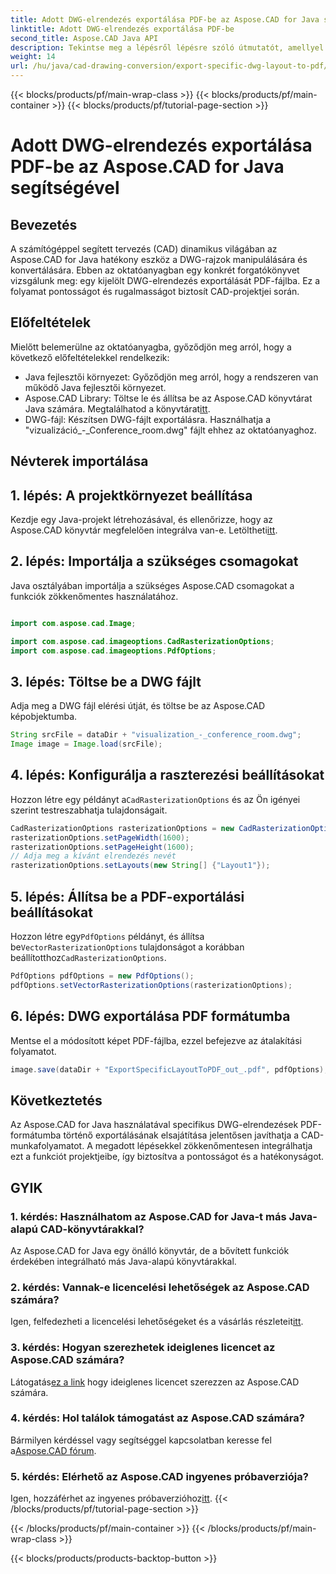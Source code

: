```yaml
---
title: Adott DWG-elrendezés exportálása PDF-be az Aspose.CAD for Java segítségével
linktitle: Adott DWG-elrendezés exportálása PDF-be
second_title: Aspose.CAD Java API
description: Tekintse meg a lépésről lépésre szóló útmutatót, amellyel konkrét DWG-elrendezéseket exportálhat PDF-be az Aspose.CAD for Java használatával. Könnyedén optimalizálhatja CAD-munkafolyamatát.
weight: 14
url: /hu/java/cad-drawing-conversion/export-specific-dwg-layout-to-pdf/
---
```


{{< blocks/products/pf/main-wrap-class >}}
{{< blocks/products/pf/main-container >}}
{{< blocks/products/pf/tutorial-page-section >}}

# Adott DWG-elrendezés exportálása PDF-be az Aspose.CAD for Java segítségével

## Bevezetés

A számítógéppel segített tervezés (CAD) dinamikus világában az Aspose.CAD for Java hatékony eszköz a DWG-rajzok manipulálására és konvertálására. Ebben az oktatóanyagban egy konkrét forgatókönyvet vizsgálunk meg: egy kijelölt DWG-elrendezés exportálását PDF-fájlba. Ez a folyamat pontosságot és rugalmasságot biztosít CAD-projektjei során.

## Előfeltételek

Mielőtt belemerülne az oktatóanyagba, győződjön meg arról, hogy a következő előfeltételekkel rendelkezik:

- Java fejlesztői környezet: Győződjön meg arról, hogy a rendszeren van működő Java fejlesztői környezet.
-  Aspose.CAD Library: Töltse le és állítsa be az Aspose.CAD könyvtárat Java számára. Megtalálhatod a könyvtárat[itt](https://releases.aspose.com/cad/java/).
- DWG-fájl: Készítsen DWG-fájlt exportálásra. Használhatja a "vizualizáció_-_Conference_room.dwg" fájlt ehhez az oktatóanyaghoz.

## Névterek importálása

## 1. lépés: A projektkörnyezet beállítása

Kezdje egy Java-projekt létrehozásával, és ellenőrizze, hogy az Aspose.CAD könyvtár megfelelően integrálva van-e. Letöltheti[itt](https://releases.aspose.com/cad/java/).

## 2. lépés: Importálja a szükséges csomagokat

Java osztályában importálja a szükséges Aspose.CAD csomagokat a funkciók zökkenőmentes használatához.

```java

import com.aspose.cad.Image;

import com.aspose.cad.imageoptions.CadRasterizationOptions;
import com.aspose.cad.imageoptions.PdfOptions;
```

## 3. lépés: Töltse be a DWG fájlt

Adja meg a DWG fájl elérési útját, és töltse be az Aspose.CAD képobjektumba.

```java
String srcFile = dataDir + "visualization_-_conference_room.dwg";
Image image = Image.load(srcFile);
```

## 4. lépés: Konfigurálja a raszterezési beállításokat

 Hozzon létre egy példányt a`CadRasterizationOptions` és az Ön igényei szerint testreszabhatja tulajdonságait.

```java
CadRasterizationOptions rasterizationOptions = new CadRasterizationOptions();
rasterizationOptions.setPageWidth(1600);
rasterizationOptions.setPageHeight(1600);
// Adja meg a kívánt elrendezés nevét
rasterizationOptions.setLayouts(new String[] {"Layout1"});
```

## 5. lépés: Állítsa be a PDF-exportálási beállításokat

 Hozzon létre egy`PdfOptions` példányt, és állítsa be`VectorRasterizationOptions` tulajdonságot a korábban beállítotthoz`CadRasterizationOptions`.

```java
PdfOptions pdfOptions = new PdfOptions();
pdfOptions.setVectorRasterizationOptions(rasterizationOptions);
```

## 6. lépés: DWG exportálása PDF formátumba

Mentse el a módosított képet PDF-fájlba, ezzel befejezve az átalakítási folyamatot.

```java
image.save(dataDir + "ExportSpecificLayoutToPDF_out_.pdf", pdfOptions);
```

## Következtetés

Az Aspose.CAD for Java használatával specifikus DWG-elrendezések PDF-formátumba történő exportálásának elsajátítása jelentősen javíthatja a CAD-munkafolyamatot. A megadott lépésekkel zökkenőmentesen integrálhatja ezt a funkciót projektjeibe, így biztosítva a pontosságot és a hatékonyságot.

## GYIK

### 1. kérdés: Használhatom az Aspose.CAD for Java-t más Java-alapú CAD-könyvtárakkal?

Az Aspose.CAD for Java egy önálló könyvtár, de a bővített funkciók érdekében integrálható más Java-alapú könyvtárakkal.

### 2. kérdés: Vannak-e licencelési lehetőségek az Aspose.CAD számára?

 Igen, felfedezheti a licencelési lehetőségeket és a vásárlás részleteit[itt](https://purchase.aspose.com/buy).

### 3. kérdés: Hogyan szerezhetek ideiglenes licencet az Aspose.CAD számára?

 Látogatás[ez a link](https://purchase.aspose.com/temporary-license/) hogy ideiglenes licencet szerezzen az Aspose.CAD számára.

### 4. kérdés: Hol találok támogatást az Aspose.CAD számára?

 Bármilyen kérdéssel vagy segítséggel kapcsolatban keresse fel a[Aspose.CAD fórum](https://forum.aspose.com/c/cad/19).

### 5. kérdés: Elérhető az Aspose.CAD ingyenes próbaverziója?

 Igen, hozzáférhet az ingyenes próbaverzióhoz[itt](https://releases.aspose.com/).
{{< /blocks/products/pf/tutorial-page-section >}}

{{< /blocks/products/pf/main-container >}}
{{< /blocks/products/pf/main-wrap-class >}}

{{< blocks/products/products-backtop-button >}}
